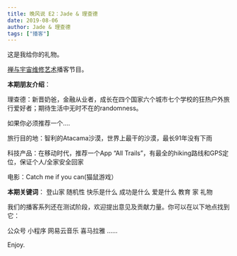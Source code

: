 ```yaml
---
title: 晚风说 E2：Jade & 理查德
date: 2019-08-06
author: Jade & 理查德
tags: ["播客"]
---
```


这是我给你的礼物。

<!--more-->

[禅与宇宙维修艺术](https://www.cosmosrepair.com)播客节目。


**本期朋友介绍**：

理查德：新晋奶爸，金融从业者，成长在四个国家六个城市七个学校的狂热户外旅行爱好者；期待生活中无时不在的randomness。

如果你必须推荐一个…. 

旅行目的地：智利的Atacama沙漠，世界上最干的沙漠，最长91年没有下雨 

科技产品：在移动时代，推荐一个App “All Trails”，有最全的hiking路线和GPS定位，保证个人/全家安全回家

电影：Catch me if you can(猫鼠游戏）


**本期关键词**：
登山家
随机性
快乐是什么
成功是什么
爱是什么
教育
家
礼物


我们的播客系列还在测试阶段，欢迎提出意见及贡献力量。你可以在以下地点找到它：

公众号
小程序
网易云音乐
喜马拉雅
……

Enjoy. 



